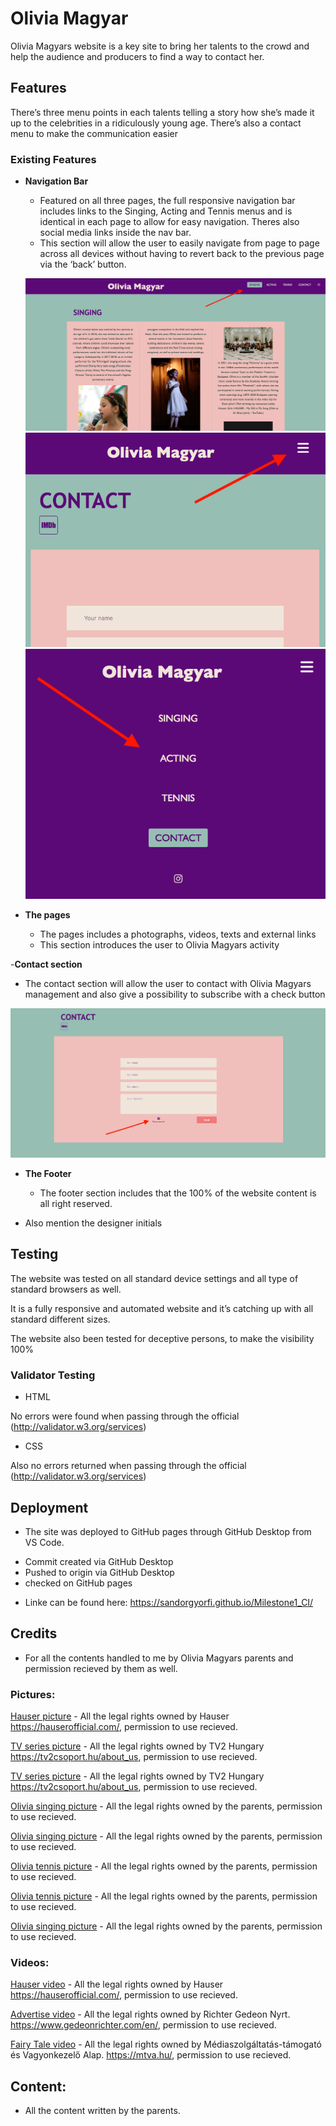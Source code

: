 # Olivia Magyar
Olivia Magyars website is a key site to bring her talents to the crowd and help the audience and producers to find a way to contact her. 

## Features 
 There’s three menu points in each talents telling a story how she’s made it up to the celebrities in a ridiculously young age. There’s also a contact menu to make the communication easier

### Existing Features

- __Navigation Bar__

  - Featured on all three pages, the full responsive navigation bar includes links to the Singing, Acting and Tennis menus and is identical in each page to allow for easy navigation. Theres also social media links inside the nav bar.
  - This section will allow the user to easily navigate from page to page across all devices without having to revert back to the previous page via the ‘back’ button. 

  ![ch](assets/images/nav.png) 
  ![ch](assets/images/nav2.png)
  ![ch](assets/images/nav3.png)

- __The pages__

  - The pages includes a photographs, videos, texts and external links  
  - This section introduces the user to Olivia Magyars activity

-__Contact section__

 - The contact section will allow the user to contact with Olivia Magyars management and also give a possibility to subscribe with a check button

 ![ch](assets/images/subscribe.png)

- __The Footer__ 

  - The footer section includes that the 100% of the website content is all right reserved.
 - Also mention the designer initials

## Testing

The website was tested on all standard device settings and all type of standard browsers as well.

It is a fully responsive and automated website and it’s catching up with all standard different sizes.

The website also been tested for deceptive persons, to make the visibility 100% 

### Validator Testing

- HTML

 No errors were found when passing through the official (http://validator.w3.org/services)

- CSS

Also no errors returned when passing through the official (http://validator.w3.org/services)


## Deployment

 - The site was deployed to GitHub pages through GitHub Desktop from VS Code. 
 * Commit created via GitHub Desktop
 * Pushed to origin via GitHub Desktop
 * checked on GitHub pages

 - Linke can be found here:
 https://sandorgyorfi.github.io/Milestone1_CI/

 ## Credits

 - For all the contents handled to me by Olivia Magyars parents and permission recieved by them as well. 

### Pictures:
  [Hauser picture](assets/images/hauser01.jpg) - All the legal rights owned by Hauser https://hauserofficial.com/, permission to use recieved.

  [TV series picture](assets/images/mintaapak_s2_feed.jpg) - All the legal rights owned by TV2 Hungary https://tv2csoport.hu/about_us, permission to use recieved.

  [TV series picture](assets/images/mintaapak_s3_feed.jpg) - All the legal rights owned by TV2 Hungary https://tv2csoport.hu/about_us, permission to use recieved.

  [Olivia singing picture](assets/images/egyeb02.jpg) - All the legal rights owned by the parents, permission to use recieved.

  [Olivia singing picture](assets/images/koviragok_fellepes02.jpg) - All the legal rights owned by the parents, permission to use recieved.

  [Olivia tennis picture](assets/images/tennis02.jpeg) - All the legal rights owned by the parents, permission to use recieved.

  [Olivia tennis picture](assets/images/ommain.jpeg) - All the legal rights owned by the parents, permission to use recieved.

  [Olivia singing picture](assets/images/tennis01.jpeg) - All the legal rights owned by the parents, permission to use recieved.

### Videos:
  [Hauser video](https://www.youtube.com/embed/UTSfLE-LfPo) - All the legal rights owned by Hauser https://hauserofficial.com/, permission to use recieved.

  [Advertise video](https://www.youtube.com/embed/J6ybJtg1oyI) - All the legal rights owned by Richter Gedeon Nyrt. https://www.gedeonrichter.com/en/, permission to use recieved.

  [Fairy Tale video](https://www.youtube.com/embed/7IKgzsh3aJQ) - All the legal rights owned by Médiaszolgáltatás-támogató és Vagyonkezelő Alap. https://mtva.hu/, permission to use recieved.


## Content:
- All the content written by the parents.

